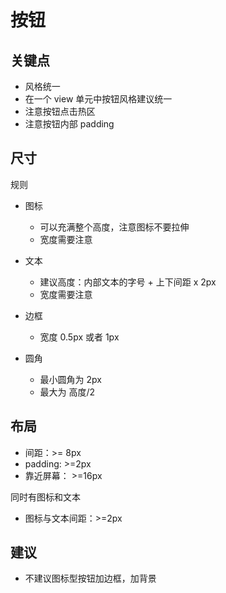 # 按钮

## 关键点

- 风格统一
- 在一个 view 单元中按钮风格建议统一
- 注意按钮点击热区
- 注意按钮内部 padding

## 尺寸

规则

- 图标

  - 可以充满整个高度，注意图标不要拉伸
  - 宽度需要注意

- 文本

  - 建议高度：内部文本的字号 + 上下间距 x 2px
  - 宽度需要注意

- 边框

  - 宽度 0.5px 或者 1px

- 圆角
  - 最小圆角为 2px
  - 最大为 高度/2

## 布局

- 间距：>= 8px
- padding: >=2px
- 靠近屏幕： >=16px

同时有图标和文本

- 图标与文本间距：>=2px

## 建议

- 不建议图标型按钮加边框，加背景
